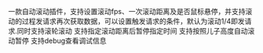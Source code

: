 一款自动滚动插件，支持设置滚动fps、一次滚动距离及是否鼠标悬停，并支持滚动的过程发请求再次获取数据，可以设置触发请求的条件，默认为滚动1/4即发请求.同时支持滚轮滚动
支持指定滚动距离后暂停指定时间
支持按照儿子高度自动滚动暂停
支持debug查看调试信息